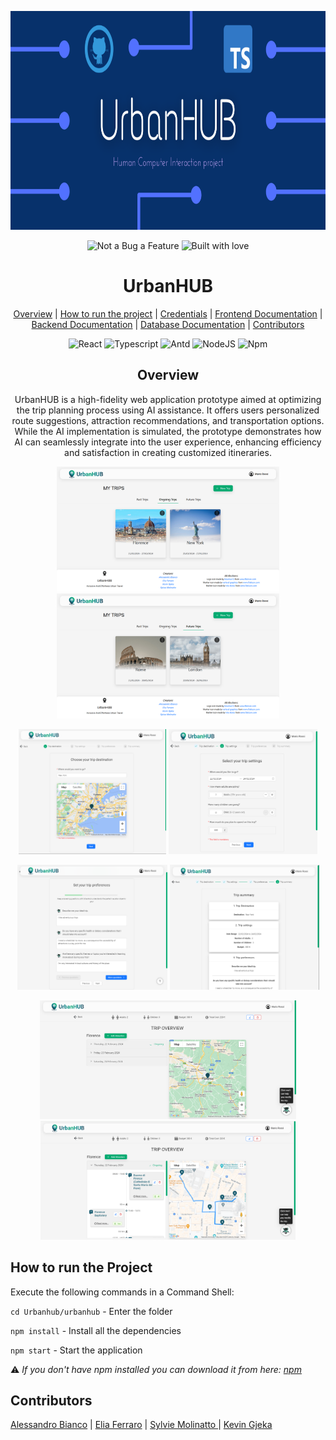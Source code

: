 <html>
  <div align="center">
    <p>
      <img src="./Images/cover.png" alt="UrbanHUB" height="350">
    </p>
    <p>
      <img src="https://forthebadge.com/images/badges/not-a-bug-a-feature.svg" alt="Not a Bug a Feature" height="30">
      <img src="https://forthebadge.com/images/featured/featured-built-with-love.svg" alt="Built with love" height="30">
    </p>
    <p>
    <h1>UrbanHUB</h1>
    </p>
    <p>
      <a href="#overview">Overview</a>
      </li> | <a href="#how-to-run">How to run the project</a>
      </li> | <a href="#credentials">Credentials</a>
      </li> | <a href="#frontend-documentation">Frontend Documentation</a>
      </li> | <a href="#backend-documentation">Backend Documentation</a>
      </li> | <a href="#database-documentation">Database Documentation</a>
      </li> | <a href="#contributors">Contributors</a>
    </p>
    <p>
      <img src="https://img.shields.io/badge/React-20232A?style=for-the-badge&logo=react&logoColor=61DAFB" alt="React" height="22">
      <img src="https://img.shields.io/badge/TypeScript-007ACC?style=for-the-badge&logo=typescript&logoColor=white" alt="Typescript" height="22">
      <img src="https://img.shields.io/badge/Ant%20Design-1890FF?style=for-the-badge&logo=antdesign&logoColor=white" alt="Antd" height="22">
      <img src="https://img.shields.io/badge/Node.js-43853D?style=for-the-badge&logo=node.js&logoColor=white" alt="NodeJS" height="22">
      <img src="https://img.shields.io/badge/npm-CB3837?style=for-the-badge&logo=npm&logoColor=white" alt="Npm" height="22">
    </p>
  </div>
  <div id="overview" align="center">
    <h2>Overview</h2>
    <p> UrbanHUB is a high-fidelity web application prototype aimed at optimizing the trip planning process using AI assistance. It offers users personalized route suggestions, attraction recommendations, and transportation options. While the AI implementation is simulated, the prototype demonstrates how AI can seamlessly integrate into the user experience, enhancing efficiency and satisfaction in creating customized itineraries. </p>
    <p>
      <img src="./Images/Home-1.png" alt="My Trips - 1" height="200">
      <img src="./Images/Home-2.png" alt="My Trips - 2" height="200">
    </p>
    <p>
      <img src="./Images/Create-1.png" alt="Create Trip - 1" height="200">
      <img src="./Images/Create-2.png" alt="Create Trip - 2" height="200">
    </p>
    <p>
      <img src="./Images/Create-3.png" alt="Create Trip - 3" height="200">
      <img src="./Images/Create-4.png" alt="Create Trip - 4" height="200">
    </p>
    <p>
      <img src="./Images/Overview-1.png" alt="Trip Overview - 1" height="190">
      <img src="./Images/Overview-2.png" alt="Trip Overview - 2" height="190">
    </p>
  </div>
  <div id="how-to-run" align="left">
    <h2>How to run the Project</h2>
    <p>Execute the following commands in a Command Shell:</p>
    <p>
      <code>cd Urbanhub/urbanhub</code> - Enter the folder
    </p>
    <p>
      <code>npm install</code> - Install all the dependencies
    </p>
    <p>
      <code>npm start</code> - Start the application
    </p>
    <p>⚠️ <em>If you don't have npm installed you can download it from here: <a href="https://docs.npmjs.com/downloading-and-installing-node-js-and-npm">npm</a>
      </em>
    </p>
  </div>
  
  <div id="contributors" align="left">
    <h2>Contributors</h2>
    <p>
      </li>   <a href="https://github.com/alewhite11">Alessandro Bianco</a>
      </li> | <a href="https://github.com/EliaFerraro">Elia Ferraro</a>
      </li> | <a href="https://github.com/Sylvie-Molinatto">Sylvie Molinatto </a>
      </li> | <a href="https://github.com/lithekevin">Kevin Gjeka</a>
    </p>
  </div>
</html>